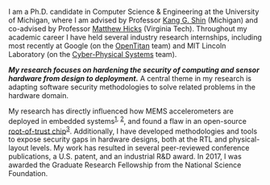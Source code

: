 I am a Ph.D. candidate in Computer Science & Engineering at the University of Michigan, where I am advised by Professor [Kang G. Shin](http://web.eecs.umich.edu/~kgshin/) (Michigan) and co-advised by Professor [Matthew Hicks](http://www.impedimenttoprogress.com/) (Virginia Tech). Throughout my academic career I have held several industry research internships, including most recently at Google (on the [OpenTitan](https://opentitan.org/) team) and MIT Lincoln Laboratory (on the [Cyber-Physical Systems](https://www.ll.mit.edu/r-d/cyber-security-and-information-sciences/cyber-physical-systems) team).

**_My research focuses on hardening the security of computing and sensor hardware from design to deployment._** A central theme in my research is adapting software security methodologies to solve related problems in the hardware domain.

My research has directly influenced how MEMS accelerometers are deployed in
embedded systems<sup><a href="http://www.analog.com/media/en/Other/Support/product-security-response/ADI_Response-ICS_Alert-17-073-01.pdf">1</a>, <a href="https://psirt.bosch.com/security-advisories/BOSCH-2016-0501.html">2</a></sup>, and found a flaw in an open-source <a href="https://opentitan.org/">root-of-trust chip</a><sup><a href="https://github.com/lowRISC/opentitan/commit/1bdcd8e947942d88b5e4d264209a95d2307185df">3</a></sup>.
Additionally, I have developed methodologies and tools to expose security gaps
in hardware designs, both at the RTL and physical-layout levels.
My work has resulted in several peer-reviewed conference publications,
a U.S. patent, and an industrial R&D award. In 2017, I was awarded the Graduate
Research Fellowship from the National Science Foundation.
